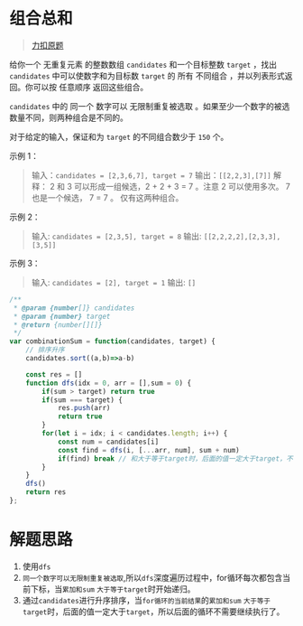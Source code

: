 # 组合总和
> [力扣原题](https://leetcode.cn/problems/combination-sum/description/?envType=study-plan-v2&envId=top-100-liked)

给你一个 无重复元素 的整数数组 `candidates` 和一个目标整数 `target` ，找出 `candidates` 中可以使数字和为目标数 `target` 的 所有 不同组合 ，并以列表形式返回。你可以按 任意顺序 返回这些组合。

`candidates` 中的 同一个 数字可以 无限制重复被选取 。如果至少一个数字的被选数量不同，则两种组合是不同的。 

对于给定的输入，保证和为 `target` 的不同组合数少于 `150` 个。


示例 1：

> 输入：`candidates = [2,3,6,7], target = 7`
输出：`[[2,2,3],[7]]`
解释：
2 和 3 可以形成一组候选，2 + 2 + 3 = 7 。注意 2 可以使用多次。
7 也是一个候选， 7 = 7 。
仅有这两种组合。

示例 2：
> 输入: `candidates = [2,3,5], target = 8`
输出: `[[2,2,2,2],[2,3,3],[3,5]]`

示例 3：
> 输入: `candidates = [2], target = 1`
输出: `[]`



```javascript
/**
 * @param {number[]} candidates
 * @param {number} target
 * @return {number[][]}
 */
var combinationSum = function(candidates, target) {
    // 排序升序
    candidates.sort((a,b)=>a-b)

    const res = []
    function dfs(idx = 0, arr = [],sum = 0) {
        if(sum > target) return true
        if(sum === target) {
            res.push(arr)
            return true
        }
        for(let i = idx; i < candidates.length; i++) {
            const num = candidates[i]
            const find = dfs(i, [...arr, num], sum + num)
            if(find) break // 和大于等于target时，后面的值一定大于target，不需要继续遍历了
        }
    }
    dfs()
    return res
};
```

# 解题思路
1. 使用`dfs`
2. `同一个数字可以无限制重复被选取`,所以`dfs`深度遍历过程中，for循环每次都包含当前下标，当`累加和sum` `大于等于target`时开始递归。
3. 通过`candidates`进行升序排序，当`for循环的当前结果`的`累加和sum` `大于等于target`时，后面的值一定大于`target`，所以后面的循环不需要继续执行了。
